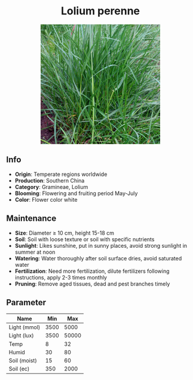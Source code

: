 <h1 align='center'>Lolium perenne</h1>
<p align="center">
    <img 
        align='center'
        width='320'
        src="../images/lolium perenne.png" 
        alt='Lolium perenne' />
</p>

## Info

 - **Origin**: Temperate regions worldwide
 - **Production**: Southern China
 - **Category**: Gramineae, Lolium
 - **Blooming**: Flowering and fruiting period May-July
 - **Color**: Flower color white

## Maintenance

 - **Size**: Diameter ≥ 10 cm, height 15-18 cm
 - **Soil**: Soil with loose texture or soil with specific nutrients
 - **Sunlight**: Likes sunshine, put in sunny places, avoid strong sunlight in summer at noon
 - **Watering**: Water thoroughly after soil surface dries, avoid saturated water
 - **Fertilization**: Need more fertilization, dilute fertilizers following instructions, apply 2-3 times monthly
 - **Pruning**: Remove aged tissues, dead and pest branches timely

## Parameter

| Name         | Min  | Max   |
|--------------|------|-------|
| Light (mmol) | 3500 | 5000  |
| Light (lux)  | 3500 | 50000 |
| Temp         | 8    | 32    |
| Humid        | 30   | 80    |
| Soil (moist) | 15   | 60    |
| Soil (ec)    | 350  | 2000  |